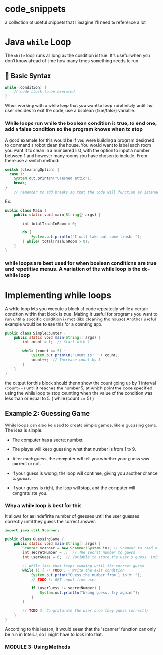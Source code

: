 # code_snippets
a collection of useful snippets that I imagine I'll need to reference a lot


# Java `while` Loop

The `while` loop runs as long as the condition is true. It's useful when you don’t know ahead of time how many times something needs to run.

## 🔄 Basic Syntax

```java
while (condition) {
    // code block to be executed
}
```
When working with a while loop that you want to loop indefinitely until the user decides to exit the code, use a boolean (true/false) variable.
### While loops run while the boolean condition is true, to end one, add a false condition so the program knows when to stop

A good example for this would be if you were building a program designed to command a robot clean the house. You would want to label each room you want it to clean in a numbered list, with the option to input a number between 1 and however many rooms you have chosen to include. From there use a switch method:

```java
switch (cleaningOption) {
  case 1:
    System.out.println("Cleaned attic");
    break;
}
    // remember to add breaks so that the code will function as intended, otherwise it will fallthrough
```

Ex.

```java
public class Main {
    public static void main)String{} args) {

        int totalTrashInRoom = 0;

        do {
            System.out.println("I will take out some trash. ");
        } while( totalTrashInRoom > 0);
    }
}
```

### while loops are best used for when boolean conditions are true and repetitive menus. A variation of the while loop is the do-while loop

# Implementing while loops

A while loop lets you execute a block of code repeatedly while a certain condition within that block is true. Making it useful for programs you want to run until a specific condition is met (like cleaning the house)
Another useful example would be to use this for a counting app.

```java
public class SimpleCounter {
    public static void main(String[] args) {
        int count = 1;  // Start with 1

        while (count <= 5) {
            System.out.println("Count is: " + count);
            count++;  // Increase count by 1
        }
    }
}
```
the output for this block should thenn show the count going up by 1 interval (count++) until it reaches the number 5, at which point the code specified using the while loop to stop counting when the value of the condition was less than or equal to 5. ( while (count <= 5) )

## Example 2: Guessing Game
While loops can also be used to create simple games, like a guessing game. The idea is simple:
- The computer has a secret number.

- The player will keep guessing what that number is from 1 to 9.

- After each guess, the computer will tell you whether your guess was correct or not.

- If your guess is wrong, the loop will continue, giving you another chance to guess.

- If your guess is right, the loop will stop, and the computer will congratulate you.
### Why a while loop is best for this
It allows for an indefinite number of guesses until the user guesses correctly until they guess the correct answer.
```java
import java.util.Scanner;

public class GuessingGame {
    public static void main(String[] args) {
        Scanner scanner = new Scanner(System.in); // Scanner to read user input
        int secretNumber = 7;  // The secret number to guess
        int userGuess = 0;  // Variable to store the user's guess, initialized with 0

        // While loop that keeps running until the correct guess
        while () { // TODO 1 - Write the exit condition
            System.out.print("Guess the number from 1 to 9: ");
            // TODO 2: GET input from user 

            if (userGuess != secretNumber) {
                System.out.println("Wrong guess, try again!");
            }
        }

        // TODO 3: Congratulate the user once they guess correctly
    }
}
```
According to this lesson, it would seem that the 'scanner' function can only be run in IntelliJ, so I might have to look into that.






### MODULE 3: Using Methods

